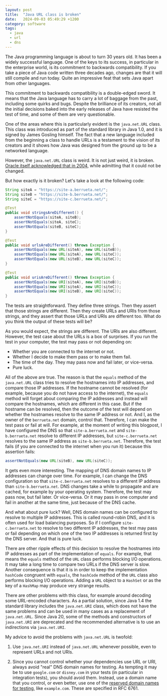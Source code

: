 ```yaml
---
layout: post
title:  "Java URL class is broken"
date:   2024-09-03 05:49:29 +1200
category: software
tags:
  - java
  - url
  - dns
---
```


The Java programming language is about to turn 30 years old. It has been a widely successful language.
One of the keys to its success, in particular in the enterprise world, is its commitment to backwards compatibility.
If you take a piece of Java code written three decades ago, changes are that it will still compile and run today.
Quite an impressive feat that sets Java apart from other languages.

This commitment to backwards compatibility is a double-edged sword. It means that the Java language has to carry
a lot of baggage from the past, including some quirks and bugs. Despite the brilliance of its creators, not all
the initial decisions baked into the early releases of Java have resisted the test of time, and some of
them are very questionable.

One of the areas where this is particularly evident is the `java.net.URL` class. This class was introduced
as part of the standard library in Java 1.0, and it is signed by James Gosling himself. The fact that a new
language included from the beginning a class to handle URLs is a testament to the vision of its creators and
it shows how Java was designed from the ground up to be a networked language.

However, the `java.net.URL` class is weird. It is not just weird, it is broken. [Oracle itself acknowledged
that in 2004](https://bugs.java.com/bugdatabase/view_bug.do?bug_id=4434494), while admitting that it could not
be changed.

But how exactly is it broken? Let's take a look at the following code:

```java
String siteA = "https://site-a.berrueta.net/";
String siteB = "https://site-b.berrueta.net/";
String siteC = "https://site-c.berrueta.net/";

@Test
public void stringsAreDifferent() {
    assertNotEquals(siteA, siteB);
    assertNotEquals(siteA, siteC);
    assertNotEquals(siteB, siteC);
}

@Test
public void urlsAreDifferent() throws Exception {
    assertNotEquals(new URL(siteA), new URL(siteB));
    assertNotEquals(new URL(siteA), new URL(siteC));
    assertNotEquals(new URL(siteB), new URL(siteC));
}

@Test
public void urisAreDifferent() throws Exception {
    assertNotEquals(new URI(siteA), new URI(siteB));
    assertNotEquals(new URI(siteA), new URI(siteC));
    assertNotEquals(new URI(siteB), new URI(siteC));
}
```

The tests are straightforward. They define three strings. Then they assert that those strings are different.
Then they create URLs and URIs from those strings, and they assert that those URLs and URIs are different too.
What do you think the output of these tests will be?

As you would expect, the strings are different. The URIs are also different. However, the test case about the
URLs is a box of surprises. If you run the test in your computer, the test may pass or not depending on:

* Whether you are connected to the internet or not.
* Whether I decide to make them pass or to make them fail.
* The time of the day. They may pass now and fail later, or vice-versa.
* Pure luck.

All of the above are true. The reason is that the `equals` method of the `java.net.URL` class tries to
resolve the hostnames into IP addresses, and compare those IP addresses. If the hostname cannot be resolved
(for example, because you do not have access to the internet), the `equals` method will forget about
comparing the IP addresses and instead will compare the hostnames, which are different in this case.
But if the hostname can be resolved, then the outcome of the test will depend on whether the hostnames
resolve to the same IP address or not. And I, as the owner of the `berrueta.net` domain, control that.
Therefore, I can make the test pass or fail at will. For example, at the moment of writing this blogpost,
I have configured the DNS so that `site-a.berrueta.net` and `site-b.berrueta.net` resolve to different IP addresses,
but `site-c.berrueta.net` resolves to the same IP address as `site-b.berrueta.net`. Therefore, the test
fails (if you are connected to the internet when you run it) because this assertion fails:

```java
assertNotEquals(new URL(siteB), new URL(siteC));
```

It gets even more interesting. The mapping of DNS domain names to IP addresses can change over time.
For example, I can change the DNS configuration
so that `site-c.berrueta.net` resolves to a different IP address than `site-b.berrueta.net`. DNS changes
take a while to propagate and are cached, for example by your operating system. Therefore, the test may
pass now, but fail later. Or vice-versa. Or it may pass in one computer and fail in another at the same
time, just because of the DNS cache.

And what about pure luck? Well, DNS domain names can be configured to resolve to multiple IP addresses.
This is called round-robin DNS, and it is often used for load balancing purposes. So if I configure
`site-c.berrueta.net` to resolve to two different IP addresses, the test may pass or fail depending on
which one of the two IP addresses is returned first by the DNS server. And that is pure luck.

There are other ripple effects of this decision to resolve the hostnames into IP addresses as part
of the implementation of `equals`. For example, that means the `equals` method of the `URL` class
performs blocking I/O operations. It may take a long time to compare two URLs if the DNS server is slow.
Another consequence is that it is in order to keep the implementation `hashCode` congruent with `equals`,
the `hashCode` method of the `URL` class also performs blocking I/O operations. Adding a `URL` object
to a `HashSet` or as the key of a `HashMap` may produce very strange results.

There are other problems with this class, for example around decoding some URL-encoded characters.
As a partial solution, since Java 1.4 the standard library includes the `java.net.URI` class,
which does not have the same problems and can be used in many cases as a replacement of `java.net.URL`.
Since Java 20, some of the methods and constructors of `java.net.URI` are deprecated
and the recommended alternative is to use an indirections via `java.net.URI`.

My advice to avoid the problems with `java.net.URL` is twofold:

1. Use `java.net.URI` instead of `java.net.URL` whenever possible, even to represent URLs and not URIs.

2. Since you cannot control whether your dependencies use URL or URI, always avoid "real" DNS domain names
   for testing. As tempting it may be to use `google.com` or `disney.com` in your tests (in particular in
   integration tests), you should avoid them. Instead, use a domain name that you control, or even better,
   use one of the [reserved domain names for testing](https://en.wikipedia.org/wiki/Special-use_domain_name),
   like `example.com`. These are specified in RFC 6761.

